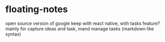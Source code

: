 # floating-notes
open source version of google keep with react native, with tasks feature? mainly for capture ideas and task, mand manage tasks (markdown like syntax)
